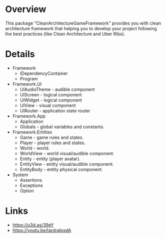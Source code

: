 # Overview
This package "CleanArchitectureGameFramework" provides you with clean architecture framework that helping you to develop your project following the best practices (like Clean Architecture and Uber Ribs).

# Details
- Framework
  - IDependencyContainer
  - Program
- Framework.UI
  - UIAudioTheme - audible component
  - UIScreen - logical component
  - UIWidget - logical component
  - UIView - visual component
  - UIRouter - application state router
- Framework.App
  - Application
  - Globals - global variables and constants.
- Framework.Entities
  - Game - game rules and states.
  - Player - player rules and states.
  - World - world.
  - WorldView - world visual/audible component.
  - Entity - entity (player avatar).
  - EntityView - entity visual/audible component.
  - EntityBody - entity physical component.
- System
  - Assertions
  - Exceptions
  - Option

# Links
- https://u3d.as/39eY
- https://youtu.be/tardralpxdA

